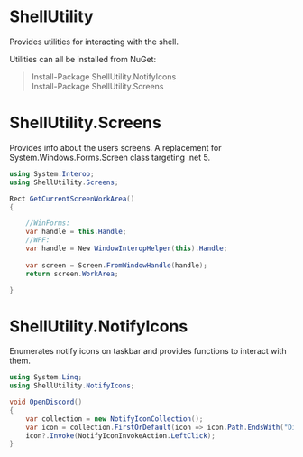 # ShellUtility

Provides utilities for interacting with the shell.

Utilities can all be installed from NuGet:

> Install-Package ShellUtility.NotifyIcons</br>
> Install-Package ShellUtility.Screens



# ShellUtility.Screens

Provides info about the users screens. A replacement for System.Windows.Forms.Screen class targeting .net 5.

```csharp
using System.Interop;
using ShellUtility.Screens;

Rect GetCurrentScreenWorkArea()
{

    //WinForms:
    var handle = this.Handle;
    //WPF:
    var handle = New WindowInteropHelper(this).Handle;
    
    var screen = Screen.FromWindowHandle(handle);
    return screen.WorkArea;

}
```

# ShellUtility.NotifyIcons

Enumerates notify icons on taskbar and provides functions to interact with them.

```csharp
using System.Linq;
using ShellUtility.NotifyIcons;

void OpenDiscord()
{
    var collection = new NotifyIconCollection();
    var icon = collection.FirstOrDefault(icon => icon.Path.EndsWith("Discord.exe"));
    icon?.Invoke(NotifyIconInvokeAction.LeftClick);
}
```
